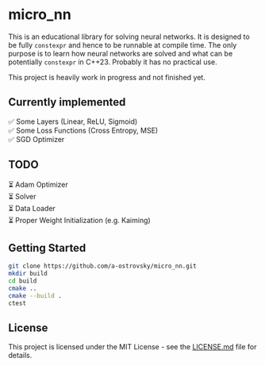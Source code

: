 # micro_nn

This is an educational library for solving neural networks. It is designed to be fully `constexpr` and hence to be runnable at compile time. The only purpose is to learn how neural networks are solved and what can be potentially `constexpr` in C++23. Probably it has no practical use.

This project is heavily work in progress and not finished yet.

## Currently implemented

✅ Some Layers (Linear, ReLU, Sigmoid)<br/>
✅ Some Loss Functions (Cross Entropy, MSE)<br/>
✅ SGD Optimizer<br/>

## TODO
⏳ Adam Optimizer<br/>
⏳ Solver<br/>
⏳ Data Loader<br/>
⏳ Proper Weight Initialization (e.g. Kaiming)<br/>

## Getting Started
```bash
git clone https://github.com/a-ostrovsky/micro_nn.git
mkdir build
cd build 
cmake ..
cmake --build .
ctest
```

## License
This project is licensed under the MIT License - see the [LICENSE.md](LICENSE.md) file for details.
